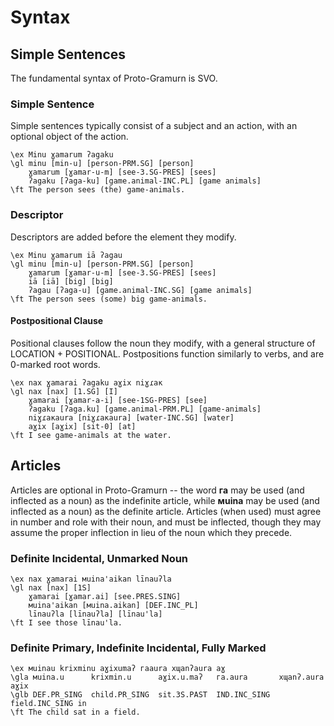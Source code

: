# Syntax

## Simple Sentences

The fundamental syntax of Proto-Gramurn is SVO.

### Simple Sentence

Simple sentences typically consist of a subject and an action, with an optional object of the action.

```ngloss
\ex Minu ɣamarum ʔagaku
\gl minu [min-u] [person-PRM.SG] [person]
	ɣamarum [ɣamar-u-m] [see-3.SG-PRES] [sees]
	ʔagaku [ʔaga-ku] [game.animal-INC.PL] [game animals]
\ft The person sees (the) game-animals.
```

### Descriptor

Descriptors are added before the element they modify.

```ngloss
\ex Minu ɣamarum iā ʔagau
\gl minu [min-u] [person-PRM.SG] [person]
	ɣamarum [ɣamar-u-m] [see-3.SG-PRES] [sees]
	iā [iā] [big] [big]
	ʔagau [ʔaga-u] [game.animal-INC.SG] [game animals]
\ft The person sees (some) big game-animals.
```
#### Postpositional Clause

Positional clauses follow the noun they modify, with a general structure of LOCATION + POSITIONAL. Postpositions function similarly to verbs, and are 0-marked root words.

```ngloss
\ex nax ɣamarai ʔagaku aɣix niɣɾaк
\gl nax [nax] [1.SG] [I] 
	ɣamarai [ɣamar-a-i] [see-1SG-PRES] [see]
	ʔagaku [ʔaga.ku] [game.animal-PRM.PL] [game-animals]
	niɣɾaкaura [niɣɾaкaura] [water-INC.SG] [water]
	aɣix [aɣix] [sit-0] [at]
\ft I see game-animals at the water.
```
## Articles

Articles are optional in Proto-Gramurn -- the word **гa** may be used (and inflected as a noun) as the indefinite article, while **мuina** may be used (and inflected as a noun) as the definite article. Articles (when used) must agree in number and role with their noun, and must be inflected, though they may assume the proper inflection in lieu of the noun which they precede.

### Definite Incidental, Unmarked Noun

```ngloss
\ex nax ɣamarai мuina'aikan līnauʔla
\gl nax [nax] [1S]
	ɣamarai [ɣamar.ai] [see.PRES.SING]
	мuina'aikan [мuina.aikan] [DEF.INC_PL]
	līnauʔla [līnauʔla] [līnau'la]
\ft I see those līnau'la.
```

### Definite Primary, Indefinite Incidental, Fully Marked

```gloss
\ex мuinau krixminu aɣixumaʔ гaaura xɰanʔaura aɣ
\gla мuina.u      krixmin.u      aɣix.u.maʔ   гa.aura       xɰanʔ.aura     aɣix
\glb DEF.PR_SING  child.PR_SING  sit.3S.PAST  IND.INC_SING  field.INC_SING in
\ft The child sat in a field.
```
